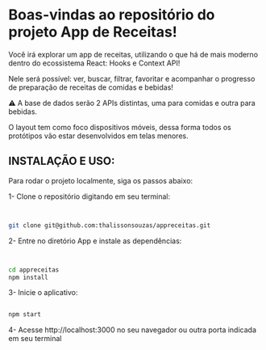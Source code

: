 # Boas-vindas ao repositório do projeto App de Receitas!



  Você irá explorar um app de receitas, utilizando o que há de mais moderno dentro do ecossistema React: Hooks e Context API!

  Nele será possível: ver, buscar, filtrar, favoritar e acompanhar o progresso de preparação de receitas de comidas e bebidas!

  ⚠️ A base de dados serão 2 APIs distintas, uma para comidas e outra para bebidas.

  O layout tem como foco dispositivos móveis, dessa forma todos os protótipos vão estar desenvolvidos em telas menores.


## INSTALAÇÃO E USO:
Para rodar o projeto localmente, siga os passos abaixo:

  1- Clone o repositório digitando em seu terminal:

  ```bash


git clone git@github.com:thalissonsouzas/appreceitas.git

```

  2- Entre no diretório App e instale as dependências:

```bash


cd appreceitas
npm install
```

  3- Inicie o aplicativo:

```bash

npm start
```

  4- Acesse http://localhost:3000 no seu navegador ou outra porta indicada em seu terminal





